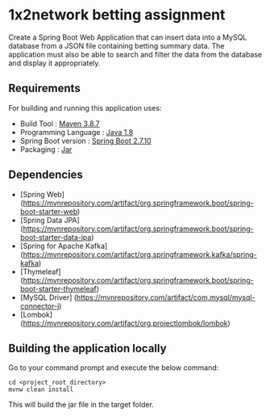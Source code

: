 # 1x2network betting assignment

Create a Spring Boot Web Application that can insert data into a MySQL database from a JSON
file containing betting summary data. The application must also be able to search and filter the
data from the database and display it appropriately.

## Requirements

For building and running this application uses:

- Build Tool : [Maven 3.8.7](https://maven.apache.org/docs/3.8.7/release-notes.html)
- Programming Language : [Java 1.8](https://www.oracle.com/in/java/technologies/javase/javase8-archive-downloads.html)
- Spring Boot version : [Spring Boot 2.7.10](https://docs.spring.io/spring-boot/docs/2.7.10/)
- Packaging : [Jar](https://docs.oracle.com/javase/8/docs/technotes/guides/jar/jarGuide.html)


## Dependencies

- [Spring Web] (https://mvnrepository.com/artifact/org.springframework.boot/spring-boot-starter-web)
- [Spring Data JPA] (https://mvnrepository.com/artifact/org.springframework.boot/spring-boot-starter-data-jpa)
- [Spring for Apache Kafka] (https://mvnrepository.com/artifact/org.springframework.kafka/spring-kafka)
- [Thymeleaf] (https://mvnrepository.com/artifact/org.springframework.boot/spring-boot-starter-thymeleaf)
- [MySQL Driver] (https://mvnrepository.com/artifact/com.mysql/mysql-connector-j)
- [Lombok] (https://mvnrepository.com/artifact/org.projectlombok/lombok)
 
## Building the application locally

Go to your command prompt and execute the below command:

```shell
cd <project_root_directory>
mvnw clean install
```

This will build the jar file in the target folder.